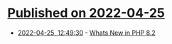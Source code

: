 # [Published on 2022-04-25](index.md)

* [2022-04-25, 12:49:30](https://news.ycombinator.com/item?id=31153698) - [Whats New in PHP 8.2](https://stitcher.io/blog/new-in-php-82)
